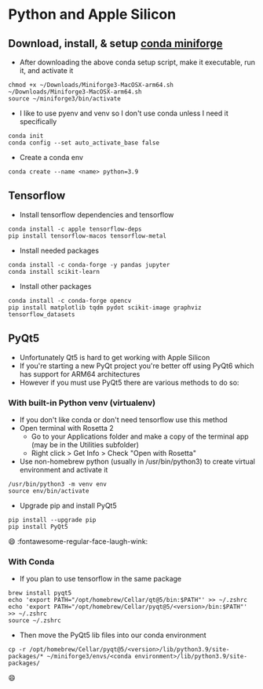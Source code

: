 # Python and Apple Silicon
## Download, install, & setup [conda miniforge](https://github.com/conda-forge/miniforge/releases/latest/download/Miniforge3-MacOSX-arm64.sh)

- After downloading the above conda setup script, make it executable, run it, and activate it
```
chmod +x ~/Downloads/Miniforge3-MacOSX-arm64.sh
~/Downloads/Miniforge3-MacOSX-arm64.sh
source ~/miniforge3/bin/activate
```
- I like to use pyenv and venv so I don't use conda unless I need it specifically
```
conda init
conda config --set auto_activate_base false
```
- Create a conda env
```
conda create --name <name> python=3.9
```

## Tensorflow
- Install tensorflow dependencies and tensorflow
```
conda install -c apple tensorflow-deps
pip install tensorflow-macos tensorflow-metal
```
- Install needed packages
```
conda install -c conda-forge -y pandas jupyter
conda install scikit-learn
```
- Install other packages
```
conda install -c conda-forge opencv
pip install matplotlib tqdm pydot scikit-image graphviz tensorflow_datasets
```
## PyQt5
- Unfortunately Qt5 is hard to get working with Apple Silicon
- If you're starting a new PyQt project you're better off using PyQt6 which has support for ARM64 architectures
- However if you must use PyQt5 there are various methods to do so:

### With built-in Python venv (virtualenv)
- If you don't like conda or don't need tensorflow use this method
- Open terminal with Rosetta 2 
    - Go to your Applications folder and make a copy of the terminal app (may be in the Utilities subfolder)
    - Right click > Get Info > Check "Open with Rosetta"
- Use non-homebrew python (usually in /usr/bin/python3) to create virtual environment and activate it
```
/usr/bin/python3 -m venv env
source env/bin/activate
```
- Upgrade pip and install PyQt5
```
pip install --upgrade pip
pip install PyQt5
```
:smile:
:fontawesome-regular-face-laugh-wink:

### With Conda

- If you plan to use tensorflow in the same package
```
brew install pyqt5
echo 'export PATH="/opt/homebrew/Cellar/qt@5/bin:$PATH"' >> ~/.zshrc
echo 'export PATH="/opt/homebrew/Cellar/pyqt@5/<version>/bin:$PATH"' >> ~/.zshrc
source ~/.zshrc
```
- Then move the PyQt5 lib files into our conda environment
```
cp -r /opt/homebrew/Cellar/pyqt@5/<version>/lib/python3.9/site-packages/* ~/miniforge3/envs/<conda environment>/lib/python3.9/site-packages/
```


:smile: